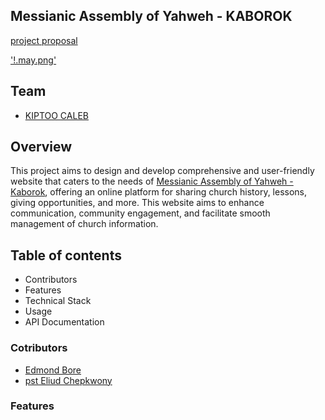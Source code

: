 ## Messianic Assembly of Yahweh - KABOROK

[project proposal](https://docs.google.com/document/d/1_ahp2PNbXBPoqhBHc8nvaHfmP5c3ARM2KYK3Sg5v3lQ/edit?tab=t.0)


['!.may.png']()


## Team
- [KIPTOO CALEB](https://github.com/kiptoobarchok)

## Overview

This project aims to design and develop comprehensive and user-friendly website that caters to the needs of [Messianic Assembly of Yahweh - Kaborok](), offering an online platform for sharing church history, lessons, giving opportunities, and more. This website aims to enhance communication, community engagement, and facilitate smooth management of church information.

## Table of contents
- Contributors
- Features
- Technical Stack
- Usage
- API Documentation

### Cotributors
- [Edmond Bore]()
- [pst Eliud Chepkwony](https://wa.me/+254721544385)


### Features

